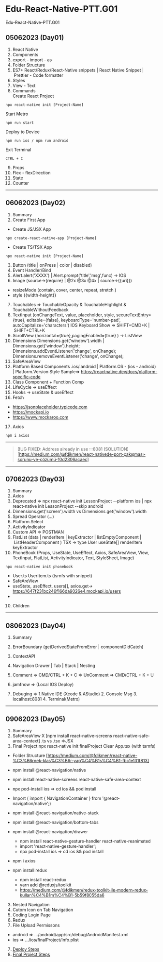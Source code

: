 # Edu-React-Native-PTT.G01
Edu-React-Native-PTT.G01


## 05062023 (Day01)

01. React Native
02. Components
03. export - import - as
04. Folder Structure
05. ES7+ React/Redux/React-Native snippets | React Native Snippet | Prettier - Code formatter
06. Styles
07. View - Text
08. Commands <br/>
Create React Project
```
npx react-native init [Project-Name]
```
Start Metro
```
npm run start
```
Deploy to Device
```
npm run ios / npm run android
```
Exit Terminal
```
CTRL + C
```
09. Props
10. Flex - flexDirection
11. State
12. Counter
---
## 06062023 (Day02)

01. Summary
02. Create First App
- Create JS/JSX App
```
npx create-react-native-app [Project-Name]
```
- Create TS/TSX App
```
npx react-native init [Project-Name]
```
03. Button (title | onPress | color | disabled)
04. Event Handler/Bind
05. Alert.alert('XXXX') | Alert.prompt('title','msg',func) -> IOS
06. Image (source->{require}  | @2x @3x @4x | source->{{uri}})
- resizeMode (contain, cover, center, repeat, stretch )
- style {{width-height}}
07. Touchables => TouchableOpacity & TouchableHighlight & TouchableWithoutFeedback
08. TextInput (onChangeText, value, placeholder, style, 
secureTextEntry={true}, editable={false}, keyboardType='number-pad', autoCapitalize='characters')
IOS Keyboard Show => SHIFT+CMD+K | SHIFT+CTRL+K
09. ScrollView (horizontal={true},pagingEnabled={true} )  -> ListView
10. Dimensions
Dimensions.get('window').width | Dimensions.get('window').height;
Dimensions.addEventListener('change', onChange);
Dimensions.removeEventListener('change', onChange);
11. SafeAreaView
12. Platform Based Components .ios/.android | Platform.OS - (ios - android) | Platform.Version
Style Sample=> https://reactnative.dev/docs/platform-specific-code
13. Class Component + Function Comp
14. LifeCycle -> useEffect
15. Hooks -> useState & useEffect
16. Fetch
- https://jsonplaceholder.typicode.com
- https://mockapi.io
- https://www.mockaroo.com
17. Axios
```
npm i axios
```
---
> BUG FIXED: Address already in use :::8081
 (SOLUTION)[https://medium.com/@fdikmen/react-nativede-port-çakışması-sorunu-ve-çözümü-10d2306acaec]
---
## 07062023 (Day03)
01. Summary
02. Axios
03. Deprecated => npx react-native init LessonProject --platform ios | npx react-native init LessonProject --skip android
04. Dimensions.get('screen').width vs Dimensions.get('window').width
05. Spread Operator (...)
06. Platform.Select
07. ActivityIndicator
08. Custom API => POSTMAN
09. FlatList (data | renderItem | keyExtractor | listEmptyComponent | ListHeaderComponent )
TSX => type User useState[] renderItem keyExtractor
09. PhoneBook (Props, UseState, UseEffect, Axios, SafeAreaView, View, TextInput, FlatList, ActivityIndicator, Text, StyleSheet, Image)
```
npx react-native init phonebook
```
- User.ts UserItem.ts (tsrnfs with snippet)
- SafeAreView
- useState, useEffect, users[], axios.get-> https://647f231bc246f166da9026e4.mockapi.io/users
- 
10. Children



---
## 08062023 (Day04)
01. Summary
02. ErrorBoundary (getDerivedStateFromError | componentDidCatch)
03. ContextAPI
04. Navigation
Drawer | Tab | Stack | Nesting
05. Comment => CMD/CTRL + K + C  => UnComment => CMD/CTRL + K + U

06. jamfnow => (Local IOS  Deploy)
07. Debuging => 1.Native IDE (Xcode & AStudio) 2. Console Msg 3. localhost:8081 4. Terminal(Metro)

---
## 09062023 (Day05)
01. Summary
02. SafeAreaView X [npm install react-native-screens react-native-safe-area-context]
.ts vs .tsx =>JSX
02. Final Project
npx react-native init finalProject
Clear App.tsx (with tsrnfs)
- Folder Structure [https://medium.com/@fdikmen/react-native-%C3%B6rnek-klas%C3%B6r-yap%C4%B1s%C4%B1-fbc1e131f813]
- npm install @react-navigation/native
- npm install react-native-screens react-native-safe-area-context
- npx pod-install ios => cd ios && pod install
- Import (
import { NavigationContainer } from '@react-navigation/native';)

- npm install @react-navigation/native-stack
- npm install @react-navigation/bottom-tabs
- npm install @react-navigation/drawer
    - npm install react-native-gesture-handler react-native-reanimated
    - import 'react-native-gesture-handler';
    - npx pod-install ios => cd ios && pod install
- npm i axios
- npm install redux
    - npm install react-redux
    - yarn add @reduxjs/toolkit
    - https://medium.com/@fdikmen/redux-toolkit-ile-modern-redux-kullan%C4%B1m%C4%B1-5b59f8055da6

03. Nested Navigation
04. Cutom Icon on Tab Navigation
05. Coding Login Page
05. Redux
06. File Upload
Permissons
- android => .../android/app/src/debug/AndroidManifest.xml
- ios => .../ios/finalProject/Info.plist
07. [Deploy Steps](https://github.com/fdikmen/Edu-React-Native-PTT.G01/blob/main/deploy.md)
08. [Final Project Steps](https://github.com/fdikmen/Edu-React-Native-PTT.G01/blob/main/finalProject.md)
